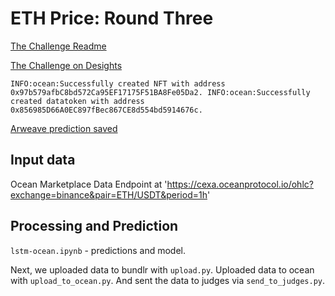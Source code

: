 # ETH Price: Round Three

[The Challenge Readme](https://github.com/oceanprotocol/predict-eth/blob/main/challenges/main4.md)

[The Challenge on Desights](https://desights.ai/g/challenge/4)

`INFO:ocean:Successfully created NFT with address 0x97b579afbC8bd572Ca95EF17175F51BA8Fe05Da2.
INFO:ocean:Successfully created datatoken with address 0x856985D66A0EC897fBec867CE8d554bd5914676c.`

[Arweave prediction saved](https://arweave.net/VBRTXIlFaVOCSCS_RhrhoLukPevcaF6sRXNeF6fjV30)

## Input data

Ocean Marketplace Data Endpoint at 'https://cexa.oceanprotocol.io/ohlc?exchange=binance&pair=ETH/USDT&period=1h'

## Processing and Prediction

`lstm-ocean.ipynb` - predictions and model.

Next, we uploaded data to bundlr with `upload.py`. Uploaded data to ocean with `upload_to_ocean.py`. And sent the data to judges via `send_to_judges.py`.
